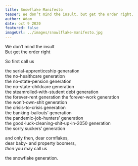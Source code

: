 ```yaml
---
title: Snowflake Manifesto
teaser: We don’t mind the insult, but get the order right.
author: Adam
date: oct 9 2020
featured: false
imageUrl: ../images/snowlflake-manifesto.jpg
---
```


We don’t mind the insult  
But get the order right

So first call us

the serial-apprenticeship generation  
the no-healthcare generation  
the no-state-pension generation  
the no-state-childcare generation  
the steamrolled-with-student debt generation  
the forever-rent generation
the forever-work generation  
the won’t-own-shit generation  
the crisis-to-crisis generation  
the banking-bailouts’ generation  
the pandemic-job-hunters’ generation  
the good-luck-cleaning-shit-up-in-2050 generation  
the sorry suckers’ generation

and only then, dear cornflakes,  
dear baby- and property boomers,  
<em>then</em> you may call us

the snowflake generation.
